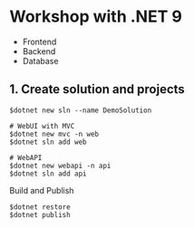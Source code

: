 # Workshop with .NET 9
* Frontend
* Backend
* Database


## 1. Create solution and projects
```
$dotnet new sln --name DemoSolution

# WebUI with MVC
$dotnet new mvc -n web
$dotnet sln add web

# WebAPI
$dotnet new webapi -n api
$dotnet sln add api
```

Build and Publish
```
$dotnet restore
$dotnet publish
```
